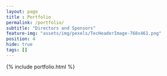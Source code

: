 ```yaml
--- 
layout: page
title : Portfolio 
permalink: /portfolio/
subtitle: "Directors and Sponsors" 
feature-img: "assets/img/pexels/TecHeaderImage-768x461.png"
position: 4
hide: true
tags: []
---
```


{% include portfolio.html %}
